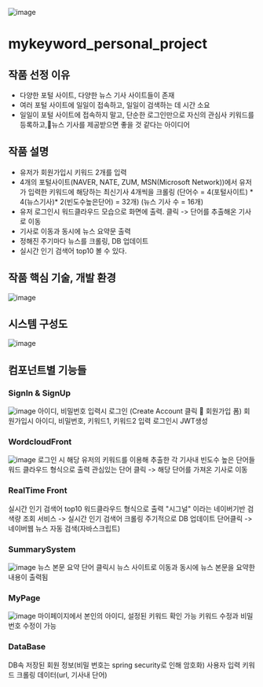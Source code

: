 ![image](https://user-images.githubusercontent.com/76894305/210966861-e8419c16-4c64-4e30-9ba4-a27b23e484ba.png)

# mykeyword_personal_project

## 작품 선정 이유
- 다양한 포털 사이트, 다양한 뉴스 기사 사이트들이 존재
- 여러 포털 사이트에 일일이 접속하고, 일일이 검색하는 데 시간 소요
- 일일이 포털 사이트에 접속하지 말고, 단순한 로그인만으로 자신의 관심사 키워드를 등록하고,뉴스 기사를 제공받으면 좋을 것 같다는 아이디어

## 작품 설명
- 유저가 회원가입시 키워드 2개를 입력
- 4개의 포털사이트(NAVER, NATE, ZUM, MSN(Microsoft Network))에서 유저가 입력한 키워드에 해당하는 최신기사 4개씩을 크롤링
  (단어수 = 4(포털사이트) * 4(뉴스기사)* 2(빈도수높은단어) = 32개) (뉴스 기사 수 = 16개)
- 유저 로그인시 워드클라우드 모습으로 화면에 출력. 클릭 -> 단어를 추출해온 기사로 이동
- 기사로 이동과 동시에 뉴스 요약문 출력
- 정해진 주기마다 뉴스를 크롤링, DB 업데이트
- 실시간 인기 검색어 top10 볼 수 있다.

## 작품 핵심 기술, 개발 환경
![image](https://user-images.githubusercontent.com/76894305/210967435-3933fb39-4901-48a0-979a-1fb8bdc67517.png)

## 시스템 구성도
![image](https://user-images.githubusercontent.com/76894305/210967480-360e465e-ee76-4c02-a3a6-bbf131233a9b.png)

## 컴포넌트별 기능들
### SignIn & SignUp
![image](https://user-images.githubusercontent.com/76894305/210967588-f7cc135f-5595-43a9-91d3-bd536e46ed2c.png)
아이디, 비밀번호 입력시 로그인
(Create Account 클릭  회원가입 폼)
회원가입시 아이디, 비밀번호, 키워드1, 키워드2 입력
로그인시 JWT생성

### WordcloudFront
![image](https://user-images.githubusercontent.com/76894305/210967821-3ab6e23d-d825-4018-b362-4efd59263853.png)
로그인 시 해당 유저의 키워드를 이용해 추출한 각 기사내 빈도수 높은 단어들 워드 클라우드 형식으로 출력
관심있는 단어 클릭 -> 해당 단어를 가져온 기사로 이동

### RealTime Front
실시간 인기 검색어 top10 워드클라우드 형식으로 출력
"시그널" 이라는 네이버기반 검색량 조회 서비스 -> 실시간 인기 검색어 크롤링
주기적으로 DB 업데이트
단어클릭 -> 네이버웹 뉴스 자동 검색(자바스크립트)

### SummarySystem
![image](https://user-images.githubusercontent.com/76894305/210968409-c49358e3-af74-4d49-9289-0c55a1f2320d.png)
뉴스 본문 요약
단어 클릭시
뉴스 사이트로 이동과 동시에 뉴스 본문을 요약한 내용이 출력됨

### MyPage
![image](https://user-images.githubusercontent.com/76894305/210968600-68faa6f3-22a9-437d-bb37-d07af5a62bbe.png)
마이페이지에서 본인의 아이디, 설정된 키워드 확인 가능
키워드 수정과 비밀번호 수정이 가능

### DataBase
DB속 저장된 회원 정보(비밀 번호는 spring security로 인해 암호화)
사용자 입력 키워드
크롤링 데이터(url, 기사내 단어)



